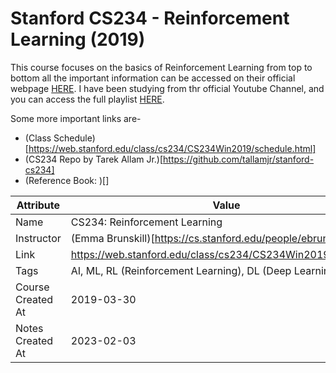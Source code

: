 # Stanford CS234 - Reinforcement Learning (2019)

This course focuses on the basics of Reinforcement Learning from top to bottom
all the important information can be accessed on their official webpage [HERE](https://web.stanford.edu/class/cs234/CS234Win2019/index.html). I have been studying from thr official Youtube Channel, and you can access the full playlist [HERE](https://www.youtube.com/playlist?list=PLoROMvodv4rOSOPzutgyCTapiGlY2Nd8u).

Some more important links are-
- (Class Schedule)[https://web.stanford.edu/class/cs234/CS234Win2019/schedule.html]
- (CS234 Repo by Tarek Allam Jr.)[https://github.com/tallamjr/stanford-cs234]
- (Reference Book: )[]

| Attribute         | Value                                                        |
|-------------------|--------------------------------------------------------------|
| Name              | CS234: Reinforcement Learning                                |
| Instructor        | (Emma Brunskill)[https://cs.stanford.edu/people/ebrun/]      |
| Link              | https://web.stanford.edu/class/cs234/CS234Win2019/index.html |
| Tags              | AI, ML, RL (Reinforcement Learning), DL (Deep Learning)      |
| Course Created At | 2019-03-30                                                   |
| Notes Created At  | 2023-02-03                                                   |